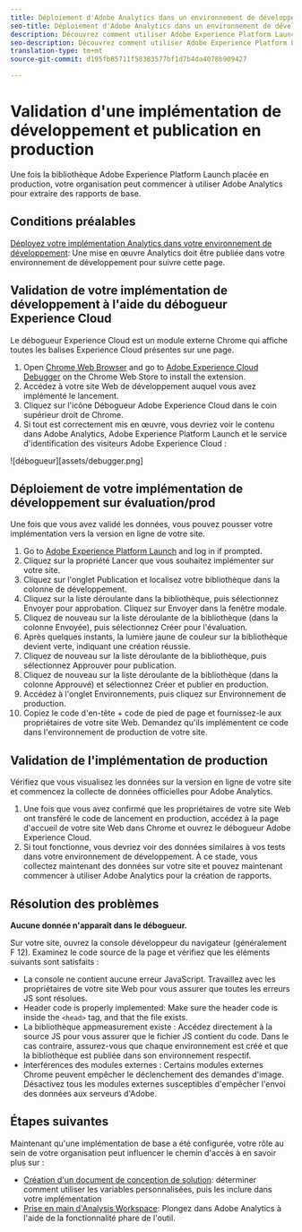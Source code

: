 ```yaml
---
title: Déploiement d'Adobe Analytics dans un environnement de développement
seo-title: Déploiement d'Adobe Analytics dans un environnement de développement
description: Découvrez comment utiliser Adobe Experience Platform Launch pour déployer Adobe Analytics dans votre environnement de développement.
seo-description: Découvrez comment utiliser Adobe Experience Platform Launch pour déployer Adobe Analytics dans votre environnement de développement.
translation-type: tm+mt
source-git-commit: d195fb85711f58383577bf1d7b4da4078b909427

---
```



# Validation d'une implémentation de développement et publication en production

Une fois la bibliothèque Adobe Experience Platform Launch placée en production, votre organisation peut commencer à utiliser Adobe Analytics pour extraire des rapports de base.

## Conditions préalables

[Déployez votre implémentation Analytics dans votre environnement de développement](deploy-dev.md): Une mise en œuvre Analytics doit être publiée dans votre environnement de développement pour suivre cette page.

## Validation de votre implémentation de développement à l'aide du débogueur Experience Cloud

Le débogueur Experience Cloud est un module externe Chrome qui affiche toutes les balises Experience Cloud présentes sur une page.

1. Open [Chrome Web Browser](https://www.google.com/chrome/) and go to [Adobe Experience Cloud Debugger](https://chrome.google.com/webstore/detail/adobe-experience-cloud-de/ocdmogmohccmeicdhlhhgepeaijenapj) on the Chrome Web Store to install the extension.
2. Accédez à votre site Web de développement auquel vous avez implémenté le lancement.
3. Cliquez sur l'icône Débogueur Adobe Experience Cloud dans le coin supérieur droit de Chrome.
4. Si tout est correctement mis en œuvre, vous devriez voir le contenu dans Adobe Analytics, Adobe Experience Platform Launch et le service d'identification des visiteurs Adobe Experience Cloud :

![débogueur][assets/debugger.png]

## Déploiement de votre implémentation de développement sur évaluation/prod

Une fois que vous avez validé les données, vous pouvez pousser votre implémentation vers la version en ligne de votre site.

1. Go to [Adobe Experience Platform Launch](https://launch.adobe.com) and log in if prompted.
2. Cliquez sur la propriété Lancer que vous souhaitez implémenter sur votre site.
3. Cliquez sur l'onglet Publication et localisez votre bibliothèque dans la colonne de développement.
4. Cliquez sur la liste déroulante dans la bibliothèque, puis sélectionnez Envoyer pour approbation. Cliquez sur Envoyer dans la fenêtre modale.
5. Cliquez de nouveau sur la liste déroulante de la bibliothèque (dans la colonne Envoyée), puis sélectionnez Créer pour l'évaluation.
6. Après quelques instants, la lumière jaune de couleur sur la bibliothèque devient verte, indiquant une création réussie.
7. Cliquez de nouveau sur la liste déroulante de la bibliothèque, puis sélectionnez Approuver pour publication.
8. Cliquez de nouveau sur la liste déroulante de la bibliothèque (dans la colonne Approuvé) et sélectionnez Créer et publier en production.
9. Accédez à l'onglet Environnements, puis cliquez sur Environnement de production.
10. Copiez le code d'en-tête + code de pied de page et fournissez-le aux propriétaires de votre site Web. Demandez qu'ils implémentent ce code dans l'environnement de production de votre site.

## Validation de l'implémentation de production

Vérifiez que vous visualisez les données sur la version en ligne de votre site et commencez la collecte de données officielles pour Adobe Analytics.

1. Une fois que vous avez confirmé que les propriétaires de votre site Web ont transféré le code de lancement en production, accédez à la page d'accueil de votre site Web dans Chrome et ouvrez le débogueur Adobe Experience Cloud.
2. Si tout fonctionne, vous devriez voir des données similaires à vos tests dans votre environnement de développement. À ce stade, vous collectez maintenant des données sur votre site et pouvez maintenant commencer à utiliser Adobe Analytics pour la création de rapports.

## Résolution des problèmes

**Aucune donnée n'apparaît dans le débogueur.**

Sur votre site, ouvrez la console développeur du navigateur (généralement F 12). Examinez le code source de la page et vérifiez que les éléments suivants sont satisfaits :

* La console ne contient aucune erreur JavaScript. Travaillez avec les propriétaires de votre site Web pour vous assurer que toutes les erreurs JS sont résolues.
* Header code is properly implemented: Make sure the header code is inside the `<head>` tag, and that the file exists.
* La bibliothèque appmeasurement existe : Accédez directement à la source JS pour vous assurer que le fichier JS contient du code. Dans le cas contraire, assurez-vous que chaque environnement est créé et que la bibliothèque est publiée dans son environnement respectif.
* Interférences des modules externes : Certains modules externes Chrome peuvent empêcher le déclenchement des demandes d'image. Désactivez tous les modules externes susceptibles d'empêcher l'envoi des données aux serveurs d'Adobe.

## Étapes suivantes

Maintenant qu'une implémentation de base a été configurée, votre rôle au sein de votre organisation peut influencer le chemin d'accès à en savoir plus sur :

* [Création d'un document de conception de solution](../prepare/solution-design.md): déterminer comment utiliser les variables personnalisées, puis les inclure dans votre implémentation
* [Prise en main d'Analysis Workspace](../../analyze/analysis-workspace/home.md): Plongez dans Adobe Analytics à l'aide de la fonctionnalité phare de l'outil.
